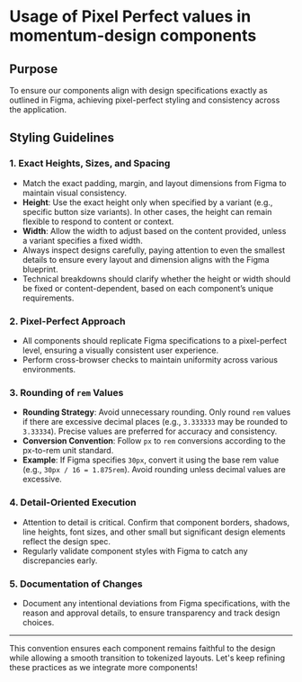 # Usage of Pixel Perfect values in momentum-design components

## Purpose

To ensure our components align with design specifications exactly as outlined in Figma, achieving pixel-perfect styling and consistency across the application.

## Styling Guidelines

### 1. Exact Heights, Sizes, and Spacing
- Match the exact padding, margin, and layout dimensions from Figma to maintain visual consistency. 
- **Height**: Use the exact height only when specified by a variant (e.g., specific button size variants). In other cases, the height can remain flexible to respond to content or context.
- **Width**: Allow the width to adjust based on the content provided, unless a variant specifies a fixed width.
- Always inspect designs carefully, paying attention to even the smallest details to ensure every layout and dimension aligns with the Figma blueprint.
- Technical breakdowns should clarify whether the height or width should be fixed or content-dependent, based on each component’s unique requirements.

### 2. Pixel-Perfect Approach
- All components should replicate Figma specifications to a pixel-perfect level, ensuring a visually consistent user experience.
- Perform cross-browser checks to maintain uniformity across various environments.

### 3. Rounding of `rem` Values
- **Rounding Strategy**: Avoid unnecessary rounding. Only round `rem` values if there are excessive decimal places (e.g., `3.333333` may be rounded to `3.33334`). Precise values are preferred for accuracy and consistency.
- **Conversion Convention**: Follow `px` to `rem` conversions according to the px-to-rem unit standard.
- **Example**: If Figma specifies `30px`, convert it using the base rem value (e.g., `30px / 16 = 1.875rem`). Avoid rounding unless decimal values are excessive.

### 4. Detail-Oriented Execution
- Attention to detail is critical. Confirm that component borders, shadows, line heights, font sizes, and other small but significant design elements reflect the design spec.
- Regularly validate component styles with Figma to catch any discrepancies early.

### 5. Documentation of Changes
- Document any intentional deviations from Figma specifications, with the reason and approval details, to ensure transparency and track design choices.

---

This convention ensures each component remains faithful to the design while allowing a smooth transition to tokenized layouts. Let's keep refining these practices as we integrate more components!

